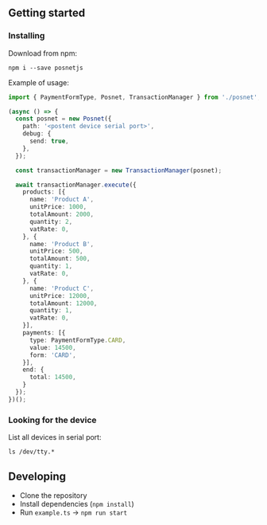 ## Getting started

### Installing
Download from npm:
```
npm i --save posnetjs
```

Example of usage:

```typescript
import { PaymentFormType, Posnet, TransactionManager } from './posnet';

(async () => {
  const posnet = new Posnet({
    path: '<postent device serial port>',
    debug: {
      send: true,
    },
  });

  const transactionManager = new TransactionManager(posnet);

  await transactionManager.execute({
    products: [{
      name: 'Product A',
      unitPrice: 1000,
      totalAmount: 2000,
      quantity: 2,
      vatRate: 0,
    }, {
      name: 'Product B',
      unitPrice: 500,
      totalAmount: 500,
      quantity: 1,
      vatRate: 0,
    }, {
      name: 'Product C',
      unitPrice: 12000,
      totalAmount: 12000,
      quantity: 1,
      vatRate: 0,
    }],
    payments: [{
      type: PaymentFormType.CARD,
      value: 14500,
      form: 'CARD',
    }],
    end: {
      total: 14500,
    }
  });
})();

```


### Looking for the device

List all devices in serial port:
```
ls /dev/tty.*
```

## Developing
- Clone the repository
- Install dependencies (`npm install`)
- Run `example.ts` -> `npm run start`
